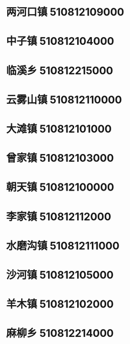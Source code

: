 # 两河口镇 510812109000
# 中子镇 510812104000
# 临溪乡 510812215000
# 云雾山镇 510812110000
# 大滩镇 510812101000
# 曾家镇 510812103000
# 朝天镇 510812100000
# 李家镇 510812112000
# 水磨沟镇 510812111000
# 沙河镇 510812105000
# 羊木镇 510812102000
# 麻柳乡 510812214000
